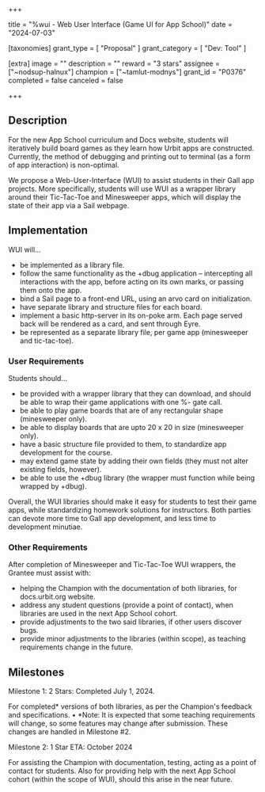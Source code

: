 +++

title = "%wui - Web User Interface (Game UI for App School)"
date = "2024-07-03"

[taxonomies]
grant_type = [ "Proposal" ]
grant_category = [ "Dev: Tool" ]

[extra]
image = ""
description = ""
reward = "3 stars"
assignee = ["~nodsup-halnux"]
champion = ["~tamlut-modnys"]
grant_id = "P0376"
completed = false
canceled = false

+++

## Description

For the new App School curriculum and Docs website, students will iteratively build board games as they learn how Urbit apps are constructed. Currently, the method of debugging and printing out to terminal (as a form of app interaction) is non-optimal.

We propose a Web-User-Interface (WUI) to assist students in their Gall app projects. More specifically, students will use WUI as a wrapper library around their Tic-Tac-Toe and Minesweeper apps, which will display the state of their app via a Sail webpage.

## Implementation

WUI will...

* be implemented as a library file.
* follow the same functionality as the +dbug application – intercepting all interactions with the app, before acting on its own marks, or passing them onto the app.
* bind a Sail page to a front-end URL, using an arvo card on initialization.
* have separate library and structure files for each board.
* implement a basic http-server in its on-poke arm. Each page served back will be rendered as a card, and sent through Eyre.
* be represented as a separate library file, per game app (minesweeper and tic-tac-toe).


### User Requirements

Students should...

* be provided with a wrapper library that they can download, and should be able to wrap their game applications with one %- gate call.
*  be able to play game boards that are of any rectangular shape (minesweeper only).
*  be able to display boards that are upto 20 x 20 in size (minesweeper only).
*  have a basic structure file provided to them, to standardize app development for the course.
*  may extend game state by adding their own fields (they must not alter existing fields, however).
* be able to use the +dbug library (the wrapper must function while being wrapped by +dbug).

Overall, the WUI libraries should make it easy for students to test their game apps, while standardizing homework solutions for instructors. Both parties can devote more time to Gall app development, and less time to development minutiae.

### Other Requirements

After completion of Minesweeper and Tic-Tac-Toe WUI wrappers, the Grantee must assist with:

*  helping the Champion with the documentation of both libraries, for docs.urbit.org website.
*  address any student questions (provide a point of contact), when libraries are used in the next App School cohort.
*  provide adjustments to the two said libraries, if other users discover bugs.
*  provide minor adjustments to the libraries (within scope), as teaching requirements change in the future.

## Milestones

Milestone 1: 2 Stars: 
Completed July 1, 2024.

For completed* versions of both libraries, as per the Champion's feedback and specifications. • *Note: It is expected that some teaching requirements will change, so some features may change after submission. These changes are handled in Milestone #2.

Milestone 2: 1 Star 
ETA: October 2024

For assisting the Champion with documentation, testing, acting as a point of contact for students. Also for providing help with the next App School cohort (within the scope of WUI), should this arise in the near future.